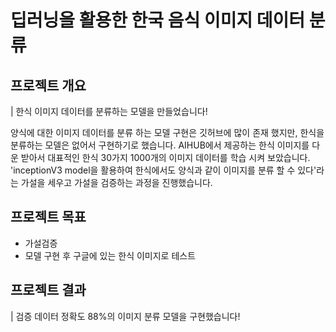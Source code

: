 # 딥러닝을 활용한 한국 음식 이미지 데이터 분류

## 프로젝트 개요
| 한식 이미지 데이터를 분류하는 모델을 만들었습니다!

양식에 대한 이미지 데이터를 분류 하는 모델 구현은 깃허브에 많이 존재 했지만, 한식을 분류하는 모델은 없어서 구현하기로 했습니다. AIHUB에서 제공하는 한식 이미지를 다운 받아서 대표적인 한식 30가지 1000개의 이미지 데이터를 학습 시켜 보았습니다. 'inceptionV3 model을 활용하여 한식에서도 양식과 같이 이미지를 분류 할 수 있다'라는 가설을 세우고 가설을 검증하는 과정을 진행했습니다.



## 프로젝트 목표
- 가설검증
- 모델 구현 후 구글에 있는 한식 이미지로 테스트


## 프로젝트 결과
| 검증 데이터 정확도 88%의 이미지 분류 모델을 구현했습니다!
